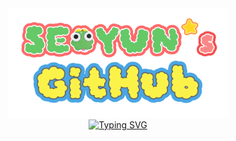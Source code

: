<div align="center">
  <img src="https://github.com/nuyoes/nuyoes/blob/main/logo.png?raw=true" style="width: 70%" />
</div>

<div align="center">
<a href="https://git.io/typing-svg"><img src="https://readme-typing-svg.demolab.com?font=Fira+Code&size=16&duration=10000&pause=2000&color=3B572479&width=500&lines=%E3%80%80%E3%80%80%E3%80%80%E3%80%80%E3%85%A1%E3%80%80%E3%85%A1%E3%80%80%E3%85%A1%E3%80%80%E3%85%A1%E3%80%80%E3%85%A1%E3%80%80%E3%85%A1%E3%80%80%E3%85%A1%E3%80%80%E3%85%A1%E3%80%80%E3%85%A1%E3%80%80%E3%85%A1%E3%80%80%E3%85%A1%E3%80%80%E3%85%A1" alt="Typing SVG" /></a>
</div>


